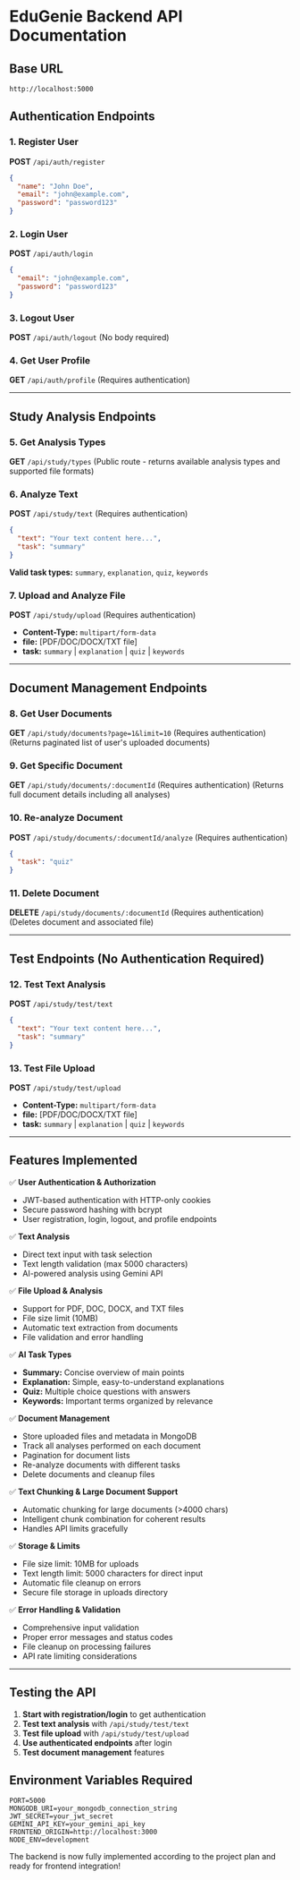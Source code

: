 # EduGenie Backend API Documentation

## Base URL
`http://localhost:5000`

## Authentication Endpoints

### 1. Register User
**POST** `/api/auth/register`
```json
{
  "name": "John Doe",
  "email": "john@example.com", 
  "password": "password123"
}
```

### 2. Login User
**POST** `/api/auth/login`
```json
{
  "email": "john@example.com",
  "password": "password123"
}
```

### 3. Logout User
**POST** `/api/auth/logout`
(No body required)

### 4. Get User Profile
**GET** `/api/auth/profile`
(Requires authentication)

---

## Study Analysis Endpoints

### 5. Get Analysis Types
**GET** `/api/study/types`
(Public route - returns available analysis types and supported file formats)

### 6. Analyze Text
**POST** `/api/study/text` (Requires authentication)
```json
{
  "text": "Your text content here...",
  "task": "summary"
}
```
**Valid task types:** `summary`, `explanation`, `quiz`, `keywords`

### 7. Upload and Analyze File
**POST** `/api/study/upload` (Requires authentication)
- **Content-Type:** `multipart/form-data`
- **file:** [PDF/DOC/DOCX/TXT file]
- **task:** `summary` | `explanation` | `quiz` | `keywords`

---

## Document Management Endpoints

### 8. Get User Documents
**GET** `/api/study/documents?page=1&limit=10` (Requires authentication)
(Returns paginated list of user's uploaded documents)

### 9. Get Specific Document
**GET** `/api/study/documents/:documentId` (Requires authentication)
(Returns full document details including all analyses)

### 10. Re-analyze Document
**POST** `/api/study/documents/:documentId/analyze` (Requires authentication)
```json
{
  "task": "quiz"
}
```

### 11. Delete Document
**DELETE** `/api/study/documents/:documentId` (Requires authentication)
(Deletes document and associated file)

---

## Test Endpoints (No Authentication Required)

### 12. Test Text Analysis
**POST** `/api/study/test/text`
```json
{
  "text": "Your text content here...",
  "task": "summary"
}
```

### 13. Test File Upload
**POST** `/api/study/test/upload`
- **Content-Type:** `multipart/form-data`
- **file:** [PDF/DOC/DOCX/TXT file]
- **task:** `summary` | `explanation` | `quiz` | `keywords`

---

## Features Implemented

✅ **User Authentication & Authorization**
- JWT-based authentication with HTTP-only cookies
- Secure password hashing with bcrypt
- User registration, login, logout, and profile endpoints

✅ **Text Analysis**
- Direct text input with task selection
- Text length validation (max 5000 characters)
- AI-powered analysis using Gemini API

✅ **File Upload & Analysis**
- Support for PDF, DOC, DOCX, and TXT files
- File size limit (10MB)
- Automatic text extraction from documents
- File validation and error handling

✅ **AI Task Types**
- **Summary:** Concise overview of main points
- **Explanation:** Simple, easy-to-understand explanations
- **Quiz:** Multiple choice questions with answers
- **Keywords:** Important terms organized by relevance

✅ **Document Management**
- Store uploaded files and metadata in MongoDB
- Track all analyses performed on each document
- Pagination for document lists
- Re-analyze documents with different tasks
- Delete documents and cleanup files

✅ **Text Chunking & Large Document Support**
- Automatic chunking for large documents (>4000 chars)
- Intelligent chunk combination for coherent results
- Handles API limits gracefully

✅ **Storage & Limits**
- File size limit: 10MB for uploads
- Text length limit: 5000 characters for direct input
- Automatic file cleanup on errors
- Secure file storage in uploads directory

✅ **Error Handling & Validation**
- Comprehensive input validation
- Proper error messages and status codes
- File cleanup on processing failures
- API rate limiting considerations

---

## Testing the API

1. **Start with registration/login** to get authentication
2. **Test text analysis** with `/api/study/test/text` 
3. **Test file upload** with `/api/study/test/upload`
4. **Use authenticated endpoints** after login
5. **Test document management** features

## Environment Variables Required
```
PORT=5000
MONGODB_URI=your_mongodb_connection_string
JWT_SECRET=your_jwt_secret
GEMINI_API_KEY=your_gemini_api_key
FRONTEND_ORIGIN=http://localhost:3000
NODE_ENV=development
```

The backend is now fully implemented according to the project plan and ready for frontend integration!
